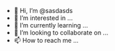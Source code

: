 - 👋 Hi, I’m @sasdasds
- 👀 I’m interested in ...
- 🌱 I’m currently learning ...
- 💞️ I’m looking to collaborate on ...
- 📫 How to reach me ...

<!---
sasdasds/sasdasds is a ✨ special ✨ repository because its `README.md` (this file) appears on your GitHub profile.
You can click the Preview link to take a look at your changes.
--->
